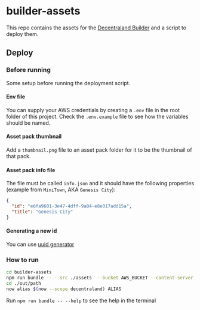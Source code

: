 # builder-assets

This repo contains the assets for the [Decentraland Builder](https://builder.decentraland.org/) and a script to deploy them.

## Deploy

### Before running

Some setup before running the deployment script.

#### Env file

You can supply your AWS credentials by creating a `.env` file in the root folder of this project. Check the `.env.example` file to see how the variables should be named.

#### Asset pack thumbnail

Add a `thumbnail.png` file to an asset pack folder for it to be the thumbnail of that pack.

#### Asset pack info file

The file must be called `info.json` and it should have the following properties (example from `MiniTown`, AKA `Genesis City`):

```json
{
  "id": "e6fa9601-3e47-4dff-9a84-e8e017add15a",
  "title": "Genesis City"
}
```

#### Generating a new id

You can use [uuid generator](https://www.uuidgenerator.net/)

### How to run

```bash
cd builder-assets
npm run bundle -- --src ./assets  --bucket AWS_BUCKET --content-server CONTENT_SERVER_URL --out ./out/path --url https://ALIAS.now.sh
cd ./out/path
now alias $(now --scope decentraland) ALIAS
```

Run `npm run bundle -- --help` to see the help in the terminal
